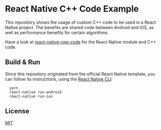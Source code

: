 # React Native C++ Code Example

This repository shows the usage of custom C++ code to be used in a React Native project. The benefits are shared code between Android and iOS, as well as performance benefits for certain algorithms.

Have a look at [react-native-cpp-code](https://github.com/reime005/react-native-cpp-code) for the React Native module and C++ code.

## Build & Run

Since this repository originated from the official React Native template, you can follow its instructions, using the [React Native CLI](https://facebook.github.io/react-native/docs/getting-started.html):

      yarn
      react-native run-android
      react-native run-ios

## License

[MIT](LICENSE)
